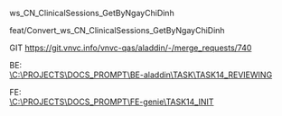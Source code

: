 ws_CN_ClinicalSessions_GetByNgayChiDinh

feat/Convert_ws_CN_ClinicalSessions_GetByNgayChiDinh


GIT
https://git.vnvc.info/vnvc-qas/aladdin/-/merge_requests/740

BE:  
[\\C:\PROJECTS\DOCS_PROMPT\BE-aladdin\TASK\TASK14_REVIEWING](file:///C:/PROJECTS/DOCS_PROMPT/BE-aladdin/TASK/TASK14_REVIEWING)

FE:  
[\\C:\PROJECTS\DOCS_PROMPT\FE-genie\TASK14_INIT](file:///C:/PROJECTS/DOCS_PROMPT/FE-genie/TASK14_INIT)
